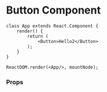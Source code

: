 Button Component
===========================
```playground_norender
class App extends React.Component {
    render() {
        return (
            <Button>Hello2</Button>
        );
    }
}

ReactDOM.render(<App/>, mountNode);
```

### Props

